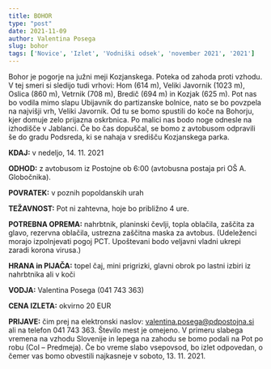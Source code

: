 ```yaml
---
title: BOHOR
type: "post"
date: 2021-11-09
author: Valentina Posega 
slug: bohor
tags: ['Novice', 'Izlet', 'Vodniški odsek', 'november 2021', '2021']
---
```


Bohor je pogorje na južni meji Kozjanskega. Poteka od zahoda proti vzhodu. V tej smeri si sledijo tudi vrhovi: Hom (614 m), Veliki Javornik (1023 m), Oslica (860 m), Vetrnik (708 m), Bredič (694 m) in Kozjak (625 m).
Pot nas bo vodila mimo slapu Ubijavnik do partizanske bolnice, nato se bo povzpela na najvišji vrh, Veliki Javornik. Od tu se bomo spustili do koče na Bohorju, kjer domuje zelo prijazna oskrbnica. Po malici nas bodo noge odnesle na izhodišče v Jablanci. Če bo čas dopuščal, se bomo z avtobusom odpravili še do gradu Podsreda, ki se nahaja v središču Kozjanskega parka.

**KDAJ:** v nedeljo, 14. 11. 2021

**ODHOD:**	z avtobusom iz Postojne ob 6:00 (avtobusna postaja pri OŠ A. Globočnika).

**POVRATEK:** v poznih popoldanskih urah

**TEŽAVNOST:** Pot ni zahtevna, hoje bo približno 4 ure.

**POTREBNA OPREMA:** nahrbtnik, planinski čevlji, topla oblačila, zaščita za glavo, rezervna oblačila, ustrezna zaščitna maska za avtobus. (Udeleženci morajo izpolnjevati pogoj PCT. Upoštevani bodo veljavni vladni ukrepi zaradi korona virusa.)

**HRANA in PIJAČA:** topel čaj, mini prigrizki, glavni obrok po lastni izbiri iz nahrbtnika ali v koči

**VODJA:** Valentina Posega (041 743 363)

**CENA IZLETA:** okvirno 20 EUR

**PRIJAVE:** čim prej na elektronski naslov: valentina.posega@pdpostojna.si ali na telefon 041 743 363. Število mest je omejeno. V primeru slabega vremena na vzhodu Slovenije in lepega na zahodu se bomo podali na Pot po robu (Col – Predmeja). Če bo vreme slabo vsepovsod, bo izlet odpovedan, o čemer vas bomo obvestili najkasneje v soboto, 13. 11. 2021.
